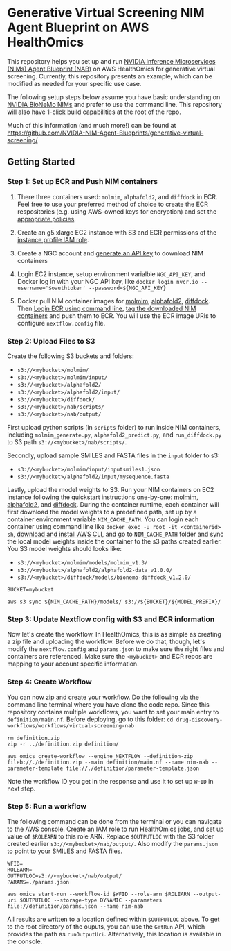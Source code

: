 # Generative Virtual Screening NIM Agent Blueprint on AWS HealthOmics

This repository helps you set up and run [NVIDIA Inference Microservices (NIMs) Agent Blueprint (NAB)](https://github.com/NVIDIA-NIM-Agent-Blueprints/generative-virtual-screening/tree/main) on AWS HealthOmics for generative virtual screening. Currently, this repository presents an example, which can be modified as needed for your specific use case.

The following setup steps below assume you have basic understanding on [NVIDIA BioNeMo NIMs](https://docs.nvidia.com/nim/#bionemo) and prefer to use the command line. This repository will also have 1-click build capabilities at the root of the repo.

Much of this information (and much more!) can be found at https://github.com/NVIDIA-NIM-Agent-Blueprints/generative-virtual-screening/

## Getting Started

### Step 1: Set up ECR and Push NIM containers

1. There three containers used: `molmim`, `alphafold2`, and `diffdock` in ECR. Feel free to use your preferred method of choice to create the ECR respositories (e.g. using AWS-owned keys for encryption) and set the [appropriate policies](https://docs.aws.amazon.com/omics/latest/dev/workflows-ecr.html#permissions-ecr). 

2. Create an g5.xlarge EC2 instance with S3 and ECR permissions of the [instance profile IAM role](https://docs.aws.amazon.com/AWSEC2/latest/UserGuide/iam-roles-for-amazon-ec2.html). 

3. Create a NGC account and [generate an API key](https://org.ngc.nvidia.com/setup/api-key) to download NIM containers

4. Login EC2 instance, setup environment varialble `NGC_API_KEY`, and Docker log in with your NGC API key, like `docker login nvcr.io --username='$oauthtoken' --password=${NGC_API_KEY}`

5. Docker pull NIM container images for [molmim](https://docs.nvidia.com/nim/bionemo/molmim/latest/quickstart-guide.html), [alphafold2](https://docs.nvidia.com/nim/bionemo/alphafold2/latest/quickstart-guide.html), [diffdock](https://docs.nvidia.com/nim/bionemo/diffdock/latest/getting-started.html). Then [Login ECR using command line](https://docs.aws.amazon.com/AmazonECR/latest/userguide/registry_auth.html), [tag the downloaded NIM containers](https://docs.docker.com/reference/cli/docker/image/tag/) and push them to ECR. You will use the ECR image URIs to configure `nextflow.config` file.


### Step 2: Upload Files to S3

Create the following S3 buckets and folders:
* `s3://<mybucket>/molmim/`
* `s3://<mybucket>/molmim/input/`
* `s3://<mybucket>/alphafold2/`
* `s3://<mybucket>/alphafold2/input/`
* `s3://<mybucket>/diffdock/`
* `s3://<mybucket>/nab/scripts/`
* `s3://<mybucket>/nab/output/`

First upload python scripts (in `scripts` folder) to run inside NIM containers, including `molmim_generate.py`, `alphafold2_predict.py`, and `run_diffdock.py` to S3 path `s3://<mybucket>/nab/scripts/`. 

Secondly, upload sample SMILES and FASTA files in the `input` folder to s3:
* `s3://<mybucket>/molmim/input/inputsmiles1.json`
* `s3://<mybucket>/alphafold2/input/mysequence.fasta`

Lastly, upload the model weights to S3. Run your NIM containers on EC2 instance following the quickstart instructions one-by-one: [molmim](https://docs.nvidia.com/nim/bionemo/molmim/latest/quickstart-guide.html), [alphafold2](https://docs.nvidia.com/nim/bionemo/alphafold2/latest/quickstart-guide.html), and [diffdock](https://docs.nvidia.com/nim/bionemo/diffdock/latest/getting-started.html). During the container runtime, each container will first download the model weights to a predefined path, set up by a container environment variable `NIM_CACHE_PATH`. You can login each container using command line like `docker exec -u root -it <containerid> sh`, [download and install AWS CLI](https://docs.aws.amazon.com/cli/latest/userguide/getting-started-install.html), and go to `NIM_CACHE_PATH` folder and sync the local model weights inside the container to the s3 paths created earlier. You S3 model weights should looks like:
* `s3://<mybucket>/molmim/models/molmim_v1.3/`
* `s3://<mybucket>/alphafold2/alphafold2-data_v1.0.0/`
* `s3://<mybucket>/diffdock/models/bionemo-diffdock_v1.2.0/`

```
BUCKET=mybucket

aws s3 sync ${NIM_CACHE_PATH}/models/ s3://${BUCKET}/${MODEL_PREFIX}/
```

### Step 3: Update Nextflow config with S3 and ECR information

Now let's create the workflow. In HealthOmics, this is as simple as creating a zip file and uploading the workflow. Before we do that, though, let's modify the `nextflow.config` and `params.json` to make sure the right files and containers are referenced. Make sure the `<mybucket>` and ECR repos are mapping to your account specific information.


### Step 4: Create Workflow

You can now zip and create your workflow. Do the following via the command line terminal where you have clone the code repo. Since this repository contains multiple workflows, you want to set your main entry to `definition/main.nf`. Before deploying, go to this folder: `cd drug-discovery-workflows/workflows/virtual-screening-nab`

```
rm definition.zip
zip -r ../definition.zip definition/

aws omics create-workflow --engine NEXTFLOW --definition-zip fileb://./definition.zip --main definition/main.nf --name nim-nab --parameter-template file://./definition/parameter-template.json
```

Note the workflow ID you get in the response and use it to set up `WFID` in next step.

### Step 5: Run a workflow
The following command can be done from the terminal or you can navigate to the AWS console. 
Create an IAM role to run HealthOmics jobs, and set up value of `$ROLEARN` to this role ARN. Replace `$OUTPUTLOC` with the S3 folder created earlier `s3://<mybucket>/nab/output/`. Also modify the `params.json` to point to your SMILES and FASTA files.

```
WFID=
ROLEARN=
OUTPUTLOC=s3://<mybucket>/nab/output/
PARAMS=./params.json

aws omics start-run --workflow-id $WFID --role-arn $ROLEARN --output-uri $OUTPUTLOC --storage-type DYNAMIC --parameters file://definition/params.json --name nim-nab
```

All results are written to a location defined within `$OUTPUTLOC` above. To get to the root directory of the ouputs, you can use the `GetRun` API, which provides the path as `runOutputUri`. Alternatively, this location is available in the console.


